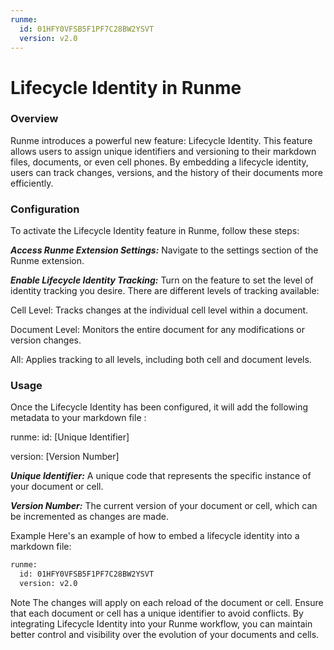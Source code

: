 ```yaml
---
runme:
  id: 01HFY0VFSB5F1PF7C28BW2YSVT
  version: v2.0
---
```


# Lifecycle Identity in Runme

### Overview

Runme introduces a powerful new feature: Lifecycle Identity. This feature allows users to assign unique identifiers and versioning to their markdown files, documents, or even cell phones. By embedding a lifecycle identity, users can track changes, versions, and the history of their documents more efficiently.


### Configuration
To activate the Lifecycle Identity feature in Runme, follow these steps:

***Access Runme Extension Settings:*** Navigate to the settings section of the Runme extension.

***Enable Lifecycle Identity Tracking:*** Turn on the feature to set the level of identity tracking you desire. There are different levels of tracking available:

Cell Level: Tracks changes at the individual cell level within a document.

Document Level:  Monitors the entire document for any modifications or version changes.

All: Applies tracking to all levels, including both cell and document levels.


### Usage
Once the Lifecycle Identity has been configured, it will add the following metadata to your markdown file :

runme:
  id: [Unique Identifier]

  version: [Version Number]

  
***Unique Identifier:*** A unique code that represents the specific instance of your document or cell.

***Version Number:*** The current version of your document or cell, which can be incremented as changes are made.

Example
Here's an example of how to embed a lifecycle identity into a markdown file:

```sh
runme:
  id: 01HFY0VFSB5F1PF7C28BW2YSVT
  version: v2.0
```


Note
The changes will apply on each reload of the document or cell.
Ensure that each document or cell has a unique identifier to avoid conflicts.
By integrating Lifecycle Identity into your Runme workflow, you can maintain better control and visibility over the evolution of your documents and cells.